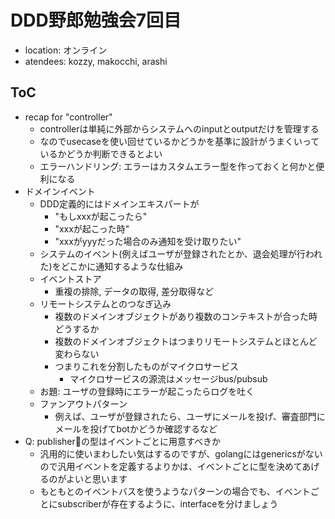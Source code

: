 # DDD野郎勉強会7回目

- location: オンライン
- atendees: kozzy, makocchi, arashi

## ToC

- recap for "controller"
  - controllerは単純に外部からシステムへのinputとoutputだけを管理する
  - なのでusecaseを使い回せているかどうかを基準に設計がうまくいっているかどうか判断できるとよい
  - エラーハンドリング: エラーはカスタムエラー型を作っておくと何かと便利になる
- ドメインイベント
  - DDD定義的にはドメインエキスパートが
    - "もしxxxが起こったら"
    - "xxxが起こった時"
    - "xxxがyyyだった場合のみ通知を受け取りたい"
  - システムのイベント(例えばユーザが登録されたとか、退会処理が行われた)をどこかに通知するような仕組み
  - イベントストア
    - 重複の排除, データの取得, 差分取得など
  - リモートシステムとのつなぎ込み
    - 複数のドメインオブジェクトがあり複数のコンテキストが合った時どうするか
    - 複数のドメインオブジェクトはつまりリモートシステムとほとんど変わらない
    - つまりこれを分割したものがマイクロサービス
      - マイクロサービスの源流はメッセージbus/pubsub
  - お題: ユーザの登録時にエラーが起こったらログを吐く
  - ファンアウトパターン
    - 例えば、ユーザが登録されたら、ユーザにメールを投げ、審査部門にメールを投げてbotかどうか確認するなど
- Q: publisherの型はイベントごとに用意すべきか
  - 汎用的に使いまわしたい気はするのですが、golangにはgenericsがないので汎用イベントを定義するよりかは、イベントごとに型を決めてあげるのがよいと思います
  - もともとのイベントバスを使うようなパターンの場合でも、イベントごとにsubscriberが存在するように、interfaceを分けましょう
